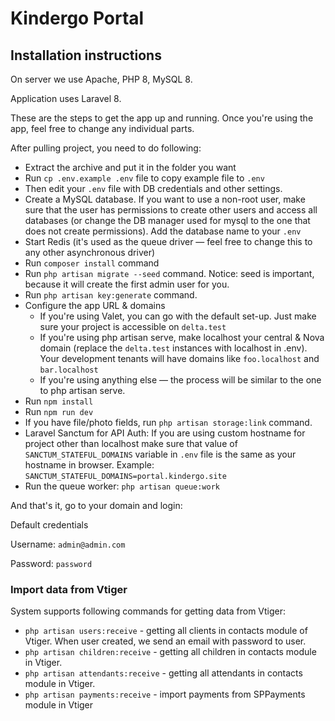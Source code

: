 # Kindergo Portal

## Installation instructions

On server we use Apache, PHP 8, MySQL 8.

Application uses Laravel 8.

These are the steps to get the app up and running. Once you're using the app, feel free to change any individual parts.

After pulling project, you need to do following:

* Extract the archive and put it in the folder you want
* Run `cp .env.example .env` file to copy example file to `.env`
* Then edit your `.env` file with DB credentials and other settings.
* Create a MySQL database. If you want to use a non-root user, make sure that the user has permissions to create other users and access all databases (or change the DB manager used for mysql to the one that does not create permissions). Add the database name to your `.env`
* Start Redis (it's used as the queue driver — feel free to change this to any other asynchronous driver)
* Run `composer install` command
* Run `php artisan migrate --seed` command. Notice: seed is important, because it will create the first admin user for you.
* Run `php artisan key:generate` command.
* Configure the app URL & domains
    - If you're using Valet, you can go with the default set-up. Just make sure your project is accessible on `delta.test`
    - If you're using php artisan serve, make localhost your central & Nova domain (replace the `delta.test` instances with localhost in .env). Your development tenants will have domains like `foo.localhost` and `bar.localhost`
    - If you're using anything else — the process will be similar to the one to php artisan serve.
* Run `npm install`
* Run `npm run dev`
* If you have file/photo fields, run `php artisan storage:link` command.
* Laravel Sanctum for API Auth: If you are using custom hostname for project other than localhost make sure that value of `SANCTUM_STATEFUL_DOMAINS` variable in `.env` file is the same as your hostname in browser. Example: `SANCTUM_STATEFUL_DOMAINS=portal.kindergo.site`
* Run the queue worker: `php artisan queue:work`

And that's it, go to your domain and login:

Default credentials

Username: `admin@admin.com`

Password: `password`

### Import data from Vtiger

System supports following commands for getting data from Vtiger:

* `php artisan users:receive` - getting all clients in contacts module of Vtiger. When user created, we send an email with password to user.
* `php artisan children:receive` - getting all children in contacts module in Vtiger.
* `php artisan attendants:receive` - getting all attendants in contacts module in Vtiger.
* `php artisan payments:receive` - import payments from SPPayments module in Vtiger

